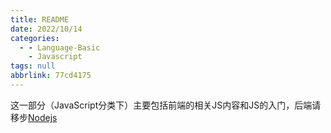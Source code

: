 ```yaml
---
title: README
date: 2022/10/14
categories:
  - - Language-Basic
    - Javascript
tags: null
abbrlink: 77cd4175
---
```


这一部分（JavaScript分类下）主要包括前端的相关JS内容和JS的入门，后端请移步[Nodejs](../Nodejs/README.md)